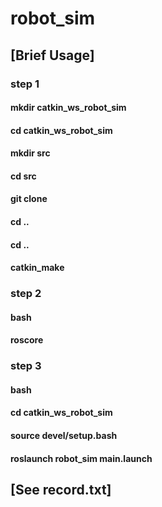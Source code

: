 # robot_sim

## [Brief Usage]
### step 1
#### mkdir catkin_ws_robot_sim
#### cd catkin_ws_robot_sim
#### mkdir src
#### cd src
#### git clone
#### cd ..
#### cd ..
#### catkin_make
### step 2
#### bash
#### roscore
### step 3
#### bash
#### cd catkin_ws_robot_sim
#### source devel/setup.bash
#### roslaunch robot_sim main.launch

## [See record.txt]